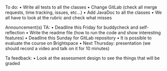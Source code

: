 To do:
•	Write all tests to all the classes
•	Change GitLab (check all merge requests, time tracking, issues, etc...)
•	Add JavaDoc to all the classes
•	We all have to look at the rubric and check what misses

Announcement(s) TA:
•	Deadline this Friday for buddycheck and self-reflection
•	Write the readme file (how to run the code and show interesting features)
•	Deadline this Sunday for GitLab repository
•	It is possible to evaluate the course on Brightspace
•	Next Thursday: presentation (we should record a video and talk on it for 10 minutes)

Ta feedback:
•   Look at the assessment design to see the things that will be graded